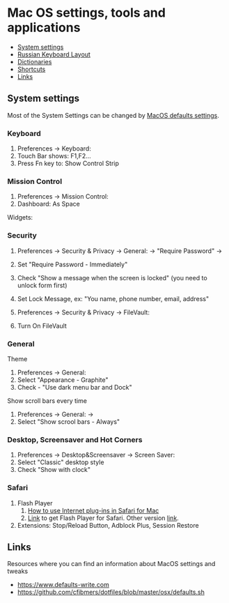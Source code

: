 # Mac OS settings, tools and applications

* [System settings](#system-settings)
* [Russian Keyboard Layout](https://revgen.github.io/tags/osx)
* [Dictionaries](https://revgen.github.io/tags/osx)
* [Shortcuts](./macos-shortcuts.md)
* [Links](#links)


## System settings

Most of the System Settings can be changed by [MacOS defaults settings](https://github.com/revgen/myenv/tree/master/setup/macos/defaults).


### Keyboard

1. Preferences -> Keyboard:
1. Touch Bar shows: F1,F2...
1. Press Fn key to: Show Control Strip


### Mission Control

1. Preferences -> Mission Control:
1. Dashboard: As Space

Widgets:



### Security

1. Preferences -> Security & Privacy -> General: -> "Require Password" -> 
2. Set "Require Password - Immediately"
3. Check "Show a message when the screen is locked" (you need to unlock form first)
4. Set Lock Message, ex: "You name, phone number, email, address"

5. Preferences -> Security & Privacy -> FileVault: 
6. Turn On FileVault

### General

Theme

1. Preferences -> General:
1. Select "Appearance - Graphite"
1. Check - "Use dark menu bar and Dock"


Show scroll bars every time

1. Preferences -> General: ->
2. Select "Show scrool bars - Always"

### Desktop, Screensaver and Hot Corners

1. Preferences -> Desktop&Screensaver -> Screen Saver:
1. Select "Classic" desktop style
1. Check "Show with clock"

### Safari

1. Flash Player
    1. [How to use Internet plug-ins in Safari for Mac](https://support.apple.com/en-us/HT202819)
    2. [Link](https://get.adobe.com/flashplayer/) to get Flash Player for Safari. Other version [link](https://get.adobe.com/flashplayer/otherversions/).
2. Extensions: Stop/Reload Button, Adblock Plus, Session Restore


## Links

Resources where you can find an information about MacOS settings and tweaks

* https://www.defaults-write.com
* https://github.com/cfibmers/dotfiles/blob/master/osx/defaults.sh

